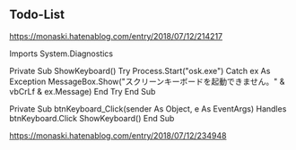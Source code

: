 ## Todo-List
https://monaski.hatenablog.com/entry/2018/07/12/214217


Imports System.Diagnostics

Private Sub ShowKeyboard()
    Try
        Process.Start("osk.exe")
    Catch ex As Exception
        MessageBox.Show("スクリーンキーボードを起動できません。" & vbCrLf & ex.Message)
    End Try
End Sub

Private Sub btnKeyboard_Click(sender As Object, e As EventArgs) Handles btnKeyboard.Click
    ShowKeyboard()
End Sub





https://monaski.hatenablog.com/entry/2018/07/12/234948